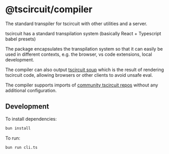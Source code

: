 # @tscircuit/compiler

The standard transpiler for tscircuit with other utilities and a server.

tscircuit has a standard transpilation system (basically React + Typescript babel presets)

The package encapsulates the transpilation system so that it can easily be used in different
contexts, e.g. the browser, vs code extensions, local development.

The compiler can also output [tscircuit soup](https://tscircuit.com/soup) which is the result
of rendering tscircuit code, allowing browsers or other clients to avoid unsafe eval.

The compiler supports imports of [community tscircuit repos](https://tscircuit.com/repos) without
any additional configuration.


## Development

To install dependencies:

```bash
bun install
```

To run:

```bash
bun run cli.ts
```

